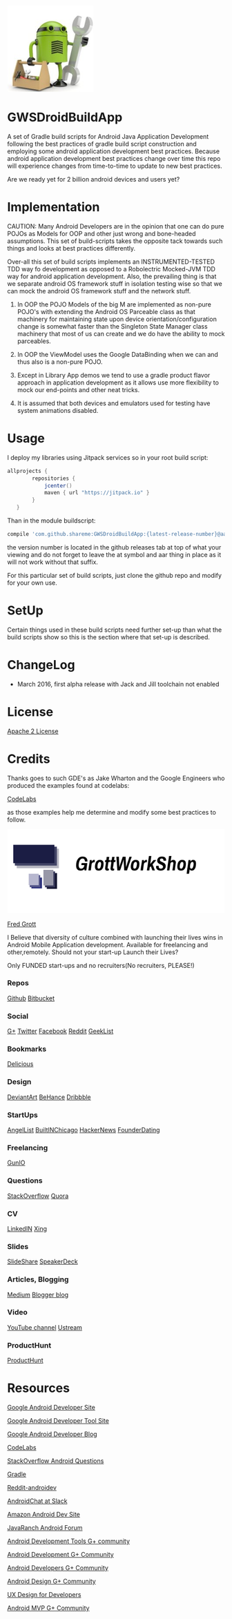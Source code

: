 ![tools](/art/tools.png)

GWSDroidBuildApp
================

A set of Gradle build scripts for Android Java Application Development following the best practices
of gradle build script construction and employing some android application development best practices.
Because android application development best practices change over time this repo will experience changes
from time-to-time to update to new best practices.

Are we ready yet for 2 billion android devices and users yet?

# Implementation

CAUTION: Many Android Developers are in the opinion that one can do pure POJOs as Models for OOP and
         other just wrong and bone-headed assumptions.  This set of build-scripts takes the opposite tack
         towards such things and looks at best practices differently.

Over-all this set of build scripts implements an INSTRUMENTED-TESTED TDD way fo development as opposed
to a Robolectric Mocked-JVM TDD way for android application development. Also, the prevailing thing is
that we separate android OS framework stuff in isolation testing wise so that we can mock the android OS
framework stuff and the network stuff.

1. In OOP the POJO Models of the big M are implemented as non-pure POJO's with extending the Android OS
   Parceable class as that machinery for maintaining state upon device orientation/configuration change is
   somewhat faster than the Singleton State Manager class machinery that most of us can create and
   we do have the ability to mock parceables.

2. In OOP the ViewModel uses the Google DataBinding when we can and thus also is a non-pure POJO.

3. Except in Library App demos we tend to use a gradle product flavor approach in application development
   as it allows use more flexibility to mock our end-points and other neat tricks.

4. It is assumed that both devices and emulators used for testing have system animations disabled.

# Usage

I deploy my libraries using Jitpack services so in your root build script:

```groovy
allprojects {
        repositories {
            jcenter()
            maven { url "https://jitpack.io" }
        }
   }
```

Than in the module buildscript:


```groovy
compile 'com.github.shareme:GWSDroidBuildApp:{latest-release-number}@aar'
```
the version number is located in the github releases tab at top of what your viewing and do not forget
to leave the at symbol and aar thing in place as it will not work without that suffix.

For this particular set of build scripts, just clone the github repo and modify for your own use.

# SetUp

Certain things used in these build scripts need further set-up than what the build scripts show so
this is the section where that set-up is described.

# ChangeLog

* March 2016, first alpha release with Jack and Jill toolchain not enabled

# License

[Apache 2 License](http://www.apache.org/licenses/LICENSE-2.0)


# Credits

Thanks goes to such GDE's as Jake Wharton and the Google Engineers who produced the examples found at
codelabs:

[CodeLabs](https://www.codelabs.io)

as those examples help me determine and modify some best practices to follow.

![GWS Logo](/art/gws_github_header.png)

[Fred Grott](https://gtihub.com/shareme/MyGithubProfile)

I Believe that diversity of culture combined with launching their lives wins in Android Mobile Application
development. Available for freelancing and other,remotely. Should not your start-up
Launch their Lives?

Only FUNDED start-ups and no recruiters(No recruiters, PLEASE!)

### Repos

[Github](https://github.com/shareme)
[Bitbucket](https://bitbucket.org/fredgrott)

### Social

[G+](https://plus.google.com/u/0/+FredGrott/about)
[Twitter](https://twitter.com/fredgrott)
[Facebook](http://www.facebook.com/fredgrott)
[Reddit](http://www.reddit.com./user/fredgrott/)
[GeekList](https://geekli.st/fredgrott)

### Bookmarks

[Delicious](https://delicious.com/shareme)

### Design

[DeviantArt](http://shareme.deviantart.com)
[BeHance](https://www.behance.net/gwsfredgrott)
[Dribbble](https://dribbble.com/FredGrott)

### StartUps

[AngelList](https://angel.co/fred-grott)
[BuiltINChicago](http://www.builtinchicago.org/member/fred-grott)
[HackerNews](https://news.ycombinator.com/user?id=fredgrott)
[FounderDating](http://members.founderdating.com/profile/6572)

### Freelancing

[GunIO](https://gun.io/accounts/shareme)

### Questions

[StackOverflow](http://stackoverflow.com/users/237740/fred-grott)
[Quora](http://www.quora.com/Fred-Grott)

### CV

[LinkedIN](http://www.linkedin.com/in/shareme/en)
[Xing](https://www.xing.com/profile/Fred_Grott?sc_o=mxb_p)

### Slides

[SlideShare](http://www.slideshare.net/shareme)
[SpeakerDeck](https://speakerdeck.com/fredgrott)

### Articles, Blogging

[Medium](https://medium.com/@fredgrott)
[Blogger blog](http://grottworkshop.blogspot.com)

### Video

[YouTube channel](https://www.youtube.com/channel/UCRQadYlHQ8DKRQ_WwUrfZ_w)
[Ustream](https://www.ustream.tv/manage-show/12940149)


### ProductHunt

[ProductHunt](https://www.producthunt.com/@fredgrott)



# Resources

[Google Android Developer Site](http://developer.android.com)

[Google Android Developer Tool Site](http://tools.android.com)

[Google Android Developer Blog](http://android-developers.blogspot.com/)

[CodeLabs](http://www.codelabs.io)

[StackOverflow Android Questions](http://stackoverflow.com/questions/tagged/android)

[Gradle](http://gradle.org)

[Reddit-androidev](http://reddit.com/r/androdev/)

[AndroidChat at Slack](https://androidchat.slack.com/messages/development/)

[Amazon Android Dev Site](https://developer.amazon.com/public)

[JavaRanch Android Forum](http://www.coderanch.com/forums/f-93/Android)

[Android Development Tools G+ community](https://plus.google.com/communities/114791428968349268860)

[Android Development G+ Community](https://plus.google.com/communities/105153134372062985968)

[Android Developers G+ Community](https://plus.google.com/+AndroidDevelopers/posts)

[Android Design G+ Community](https://plus.google.com/communities/113499773637471211070)

[UX Design for Developers](https://plus.google.com/communities/103651070366324568638)

[Android MVP G+ Community](https://plus.google.com/communities/114285790907815804707)



